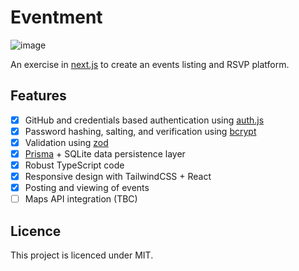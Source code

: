 # Eventment

![image](https://github.com/user-attachments/assets/d1e43ea4-9b85-4bc6-91d3-7c93c11c6d83)

An exercise in [next.js](https://nextjs.org/) to create an events listing and RSVP platform.

## Features

- [x] GitHub and credentials based authentication using [auth.js](https://authjs.dev/)
- [x] Password hashing, salting, and verification using [bcrypt](https://www.npmjs.com/package/bcrypt)
- [x] Validation using [zod](https://zod.dev/)
- [x] [Prisma](https://www.prisma.io/) + SQLite data persistence layer
- [x] Robust TypeScript code
- [x] Responsive design with TailwindCSS + React
- [x] Posting and viewing of events
- [ ] Maps API integration (TBC)

## Licence

This project is licenced under MIT.
